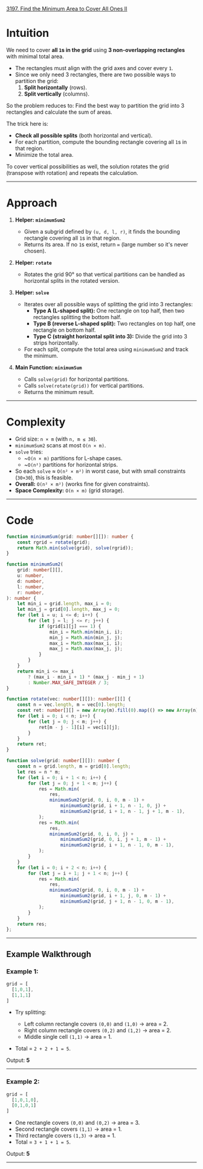 [3197. Find the Minimum Area to Cover All Ones II](https://leetcode.com/problems/find-the-minimum-area-to-cover-all-ones-ii/)

# Intuition

We need to cover **all `1`s in the grid** using **3 non-overlapping rectangles** with minimal total area.
* The rectangles must align with the grid axes and cover every `1`.
* Since we only need 3 rectangles, there are two possible ways to partition the grid:
  1. **Split horizontally** (rows).
  2. **Split vertically** (columns).

So the problem reduces to:
Find the best way to partition the grid into 3 rectangles and calculate the sum of areas.

The trick here is:
* **Check all possible splits** (both horizontal and vertical).
* For each partition, compute the bounding rectangle covering all `1`s in that region.
* Minimize the total area.

To cover vertical possibilities as well, the solution rotates the grid (transpose with rotation) and repeats the calculation.

---

# Approach 

1. **Helper: `minimumSum2`**
   * Given a subgrid defined by `(u, d, l, r)`, it finds the bounding rectangle covering all `1`s in that region.
   * Returns its area. If no `1`s exist, return `∞` (large number so it's never chosen).

2. **Helper: `rotate`**
   * Rotates the grid 90° so that vertical partitions can be handled as horizontal splits in the rotated version.

3. **Helper: `solve`**
   * Iterates over all possible ways of splitting the grid into 3 rectangles:
     * **Type A (L-shaped split):**
       One rectangle on top half, then two rectangles splitting the bottom half.
     * **Type B (reverse L-shaped split):**
       Two rectangles on top half, one rectangle on bottom half.
     * **Type C (straight horizontal split into 3):**
       Divide the grid into 3 strips horizontally.
   * For each split, compute the total area using `minimumSum2` and track the minimum.

4. **Main Function: `minimumSum`**
   * Calls `solve(grid)` for horizontal partitions.
   * Calls `solve(rotate(grid))` for vertical partitions.
   * Returns the minimum result.

---

# Complexity

* Grid size: `n × m` (with `n, m ≤ 30`).
* `minimumSum2` scans at most `O(n × m)`.
* `solve` tries:
  * ~`O(n × m)` partitions for L-shape cases.
  * ~`O(n²)` partitions for horizontal strips.
* So each `solve` ≈ `O(n² × m²)` in worst case, but with small constraints (`30×30`), this is feasible.
* **Overall:** `O(n² × m²)` (works fine for given constraints).
* **Space Complexity:** `O(n × m)` (grid storage).

---

# Code

```typescript
function minimumSum(grid: number[][]): number {
    const rgrid = rotate(grid);
    return Math.min(solve(grid), solve(rgrid));
}

function minimumSum2(
    grid: number[][],
    u: number,
    d: number,
    l: number,
    r: number,
): number {
    let min_i = grid.length, max_i = 0;
    let min_j = grid[0].length, max_j = 0;
    for (let i = u; i <= d; i++) {
        for (let j = l; j <= r; j++) {
            if (grid[i][j] === 1) {
                min_i = Math.min(min_i, i);
                min_j = Math.min(min_j, j);
                max_i = Math.max(max_i, i);
                max_j = Math.max(max_j, j);
            }
        }
    }
    return min_i <= max_i
        ? (max_i - min_i + 1) * (max_j - min_j + 1)
        : Number.MAX_SAFE_INTEGER / 3;
}

function rotate(vec: number[][]): number[][] {
    const n = vec.length, m = vec[0].length;
    const ret: number[][] = new Array(m).fill(0).map(() => new Array(n));
    for (let i = 0; i < n; i++) {
        for (let j = 0; j < m; j++) {
            ret[m - j - 1][i] = vec[i][j];
        }
    }
    return ret;
}

function solve(grid: number[][]): number {
    const n = grid.length, m = grid[0].length;
    let res = n * m;
    for (let i = 0; i + 1 < n; i++) {
        for (let j = 0; j + 1 < m; j++) {
            res = Math.min(
                res,
                minimumSum2(grid, 0, i, 0, m - 1) +
                    minimumSum2(grid, i + 1, n - 1, 0, j) +
                    minimumSum2(grid, i + 1, n - 1, j + 1, m - 1),
            );
            res = Math.min(
                res,
                minimumSum2(grid, 0, i, 0, j) +
                    minimumSum2(grid, 0, i, j + 1, m - 1) +
                    minimumSum2(grid, i + 1, n - 1, 0, m - 1),
            );
        }
    }
    for (let i = 0; i + 2 < n; i++) {
        for (let j = i + 1; j + 1 < n; j++) {
            res = Math.min(
                res,
                minimumSum2(grid, 0, i, 0, m - 1) +
                    minimumSum2(grid, i + 1, j, 0, m - 1) +
                    minimumSum2(grid, j + 1, n - 1, 0, m - 1),
            );
        }
    }
    return res;
};

```

---

## Example Walkthrough

### Example 1:

```ts
grid = [
  [1,0,1],
  [1,1,1]
]
```

* Try splitting:

  * Left column rectangle covers `(0,0)` and `(1,0)` → area = 2.
  * Right column rectangle covers `(0,2)` and `(1,2)` → area = 2.
  * Middle single cell `(1,1)` → area = 1.
* Total = `2 + 2 + 1 = 5`.

Output: **5**

---

### Example 2:

```ts
grid = [
  [1,0,1,0],
  [0,1,0,1]
]
```

* One rectangle covers `(0,0)` and `(0,2)` → area = 3.
* Second rectangle covers `(1,1)` → area = 1.
* Third rectangle covers `(1,3)` → area = 1.
* Total = `3 + 1 + 1 = 5`.

Output: **5**

---

